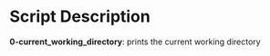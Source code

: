 Script Description
==================
**0-current_working_directory**: prints the current working directory
